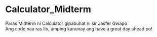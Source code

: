 # Calculator_Midterm
Paras Midterm ni Calculator gipabuhat ni sir Jasfer Gwapo <br>
Ang code naa ras lib, amping kanunay ang have a great day ahead po!
